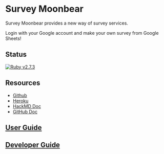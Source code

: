 # Survey Moonbear

Survey Moonbear provides a new way of survey services.
 
Login with your Google account and make your own survey from Google Sheets!


## Status
[![Ruby v2.7.3](https://img.shields.io/badge/Ruby-2.7.3-green)](https://www.ruby-lang.org/en/news/2021/04/05/ruby-2-7-3-released/)

## Resources
- [Github](https://github.com/SurveyMoonBear/SurveyMoonbear_APP)
- [Heroku](https://moonbear.herokuapp.com/)
- [HackMD Doc](https://hackmd.io/@WVFBeK-KRt-CDsNCu4hqdQ/r1u3-zSSt)
- [GitHub Doc](doc/README.md)

## [User Guide](https://github.com/SurveyMoonBear/SurveyMoonbear_APP/blob/doc/doc/README.md#developer-guide)

## [Developer Guide](https://github.com/SurveyMoonBear/SurveyMoonbear_APP/blob/doc/doc/README.md#developer-guide)
